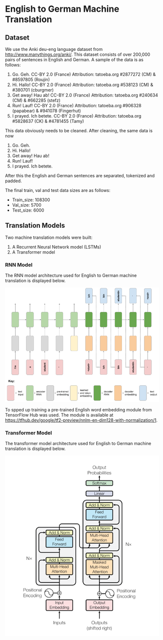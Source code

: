 # English to German Machine Translation

## Dataset

We use the Anki deu-eng language dataset from http://www.manythings.org/anki/. This dataset consists of over 200,000 pairs of sentences in English and German. A sample of the data is as follows:

1. Go.	Geh.	CC-BY 2.0 (France) Attribution: tatoeba.org #2877272 (CM) & #8597805 (Roujin)
2. Hi.	Hallo!	CC-BY 2.0 (France) Attribution: tatoeba.org #538123 (CM) & #380701 (cburgmer)
3. Get away!	Hau ab!	CC-BY 2.0 (France) Attribution: tatoeba.org #240634 (CM) & #662285 (stefz)
4. Run!	Lauf!	CC-BY 2.0 (France) Attribution: tatoeba.org #906328 (papabear) & #941078 (Fingerhut)
5. I prayed.	Ich betete.	CC-BY 2.0 (France) Attribution: tatoeba.org #5828637 (CK) & #4781455 (Tamy)

This data obviously needs to be cleaned. After cleaning, the same data is now

1. Go.	Geh.
2. Hi.	Hallo!
3. Get away!	Hau ab!
4. Run!	Lauf!
5. I prayed.	Ich betete.

After this the English and German sentences are separated, tokenized and padded.

The final train, val and test data sizes are as follows:

* Train_size: 108300
* Val_size: 5700
* Test_size: 6000

## Translation Models

Two machine translation models were built:

1. A Recurrent Neural Network model (LSTMs)
2. A Transformer model

### RNN Model

The RNN model architecture used for English to German machine translation is displayed below.


![alt text](https://github.com/NBK-code/MachineTranslation/blob/main/Images_RNN_Transformer_Models/neural_translation_model_and_key.png?raw=true)


To spped up training a pre-trained English word embedding module from TensorFlow Hub was used. The module is available at https://tfhub.dev/google/tf2-preview/nnlm-en-dim128-with-normalization/1.

### Transformer Model

The transformer model architecture used for English to German machine translation is displayed below.


![alt text](https://github.com/NBK-code/MachineTranslation/blob/main/Images_RNN_Transformer_Models/transformer.png?raw=true)

